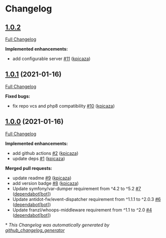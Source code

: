 # Changelog

## [1.0.2](https://github.com/antidot-framework/reactive-antidot-starter/tree/1.0.2)

[Full Changelog](https://github.com/antidot-framework/reactive-antidot-starter/compare/1.0.1...1.0.2)

**Implemented enhancements:**

- add configurable server [\#11](https://github.com/antidot-framework/reactive-antidot-starter/pull/11) ([kpicaza](https://github.com/kpicaza))

## [1.0.1](https://github.com/antidot-framework/reactive-antidot-starter/tree/1.0.1) (2021-01-16)

[Full Changelog](https://github.com/antidot-framework/reactive-antidot-starter/compare/1.0.0...1.0.1)

**Fixed bugs:**

- fix repo vcs and php8 compatibility [\#10](https://github.com/antidot-framework/reactive-antidot-starter/pull/10) ([kpicaza](https://github.com/kpicaza))

## [1.0.0](https://github.com/antidot-framework/reactive-antidot-starter/tree/1.0.0) (2021-01-16)

[Full Changelog](https://github.com/antidot-framework/reactive-antidot-starter/compare/168c585eab601aeb68274f9c20f0a84cf7c6bced...1.0.0)

**Implemented enhancements:**

- add github actions [\#2](https://github.com/antidot-framework/reactive-antidot-starter/pull/2) ([kpicaza](https://github.com/kpicaza))
- update deps [\#1](https://github.com/antidot-framework/reactive-antidot-starter/pull/1) ([kpicaza](https://github.com/kpicaza))

**Merged pull requests:**

- update readme [\#9](https://github.com/antidot-framework/reactive-antidot-starter/pull/9) ([kpicaza](https://github.com/kpicaza))
- add version badge [\#8](https://github.com/antidot-framework/reactive-antidot-starter/pull/8) ([kpicaza](https://github.com/kpicaza))
- Update symfony/var-dumper requirement from ^4.2 to ^5.2 [\#7](https://github.com/antidot-framework/reactive-antidot-starter/pull/7) ([dependabot[bot]](https://github.com/apps/dependabot))
- Update antidot-fw/event-dispatcher requirement from ^1.1.1 to ^2.0.3 [\#6](https://github.com/antidot-framework/reactive-antidot-starter/pull/6) ([dependabot[bot]](https://github.com/apps/dependabot))
- Update franzl/whoops-middleware requirement from ^1.1 to ^2.0 [\#4](https://github.com/antidot-framework/reactive-antidot-starter/pull/4) ([dependabot[bot]](https://github.com/apps/dependabot))



\* *This Changelog was automatically generated by [github_changelog_generator](https://github.com/github-changelog-generator/github-changelog-generator)*
